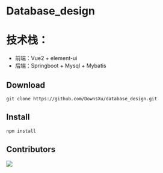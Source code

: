 # Database_design
# 技术栈：
 - 前端：Vue2 + element-ui
 - 后端：Springboot + Mysql + Mybatis

## Download
```shell
git clone https://github.com/DownsXu/database_design.git
```
## Install
```shell
npm install
```
## Contributors
<a href="https://github.com/eryajf/learn-github/graphs/contributors">
  <img src="https://contrib.rocks/image?repo=DownsXu/database_design" />
</a>

